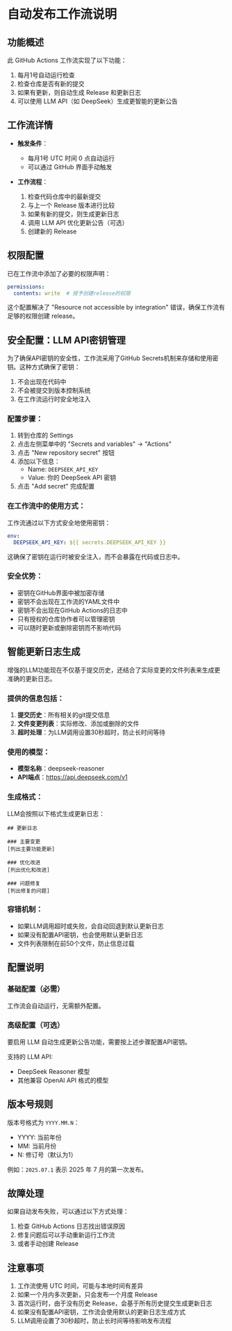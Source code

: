 # 自动发布工作流说明

## 功能概述

此 GitHub Actions 工作流实现了以下功能：

1. 每月1号自动运行检查
2. 检查仓库是否有新的提交
3. 如果有更新，则自动生成 Release 和更新日志
4. 可以使用 LLM API（如 DeepSeek）生成更智能的更新公告

## 工作流详情

- **触发条件**：
  - 每月1号 UTC 时间 0 点自动运行
  - 可以通过 GitHub 界面手动触发

- **工作流程**：
  1. 检查代码仓库中的最新提交
  2. 与上一个 Release 版本进行比较
  3. 如果有新的提交，则生成更新日志
  4. 调用 LLM API 优化更新公告（可选）
  5. 创建新的 Release

## 权限配置

已在工作流中添加了必要的权限声明：

```yaml
permissions:
  contents: write  # 授予创建release的权限
```

这个配置解决了 "Resource not accessible by integration" 错误，确保工作流有足够的权限创建 release。

## 安全配置：LLM API密钥管理

为了确保API密钥的安全性，工作流采用了GitHub Secrets机制来存储和使用密钥。这种方式确保了密钥：

1. 不会出现在代码中
2. 不会被提交到版本控制系统
3. 在工作流运行时安全地注入

### 配置步骤：

1. 转到仓库的 Settings
2. 点击左侧菜单中的 "Secrets and variables" → "Actions"
3. 点击 "New repository secret" 按钮
4. 添加以下信息：
   - Name: `DEEPSEEK_API_KEY`
   - Value: 你的 DeepSeek API 密钥
5. 点击 "Add secret" 完成配置

### 在工作流中的使用方式：

工作流通过以下方式安全地使用密钥：

```yaml
env:
  DEEPSEEK_API_KEY: ${{ secrets.DEEPSEEK_API_KEY }}
```

这确保了密钥在运行时被安全注入，而不会暴露在代码或日志中。

### 安全优势：

- 密钥在GitHub界面中被加密存储
- 密钥不会出现在工作流的YAML文件中
- 密钥不会出现在GitHub Actions的日志中
- 只有授权的仓库协作者可以管理密钥
- 可以随时更新或删除密钥而不影响代码

## 智能更新日志生成

增强的LLM功能现在不仅基于提交历史，还结合了实际变更的文件列表来生成更准确的更新日志。

### 提供的信息包括：

1. **提交历史**：所有相关的git提交信息
2. **文件变更列表**：实际修改、添加或删除的文件
3. **超时处理**：为LLM调用设置30秒超时，防止长时间等待

### 使用的模型：

- **模型名称**：deepseek-reasoner
- **API端点**：https://api.deepseek.com/v1

### 生成格式：

LLM会按照以下格式生成更新日志：
```
## 更新日志

### 主要变更
[列出主要功能更新]

### 优化改进
[列出优化和改进]

### 问题修复
[列出修复的问题]
```

### 容错机制：

- 如果LLM调用超时或失败，会自动回退到默认更新日志
- 如果没有配置API密钥，也会使用默认更新日志
- 文件列表限制在前50个文件，防止信息过载

## 配置说明

### 基础配置（必需）

工作流会自动运行，无需额外配置。

### 高级配置（可选）

要启用 LLM 自动生成更新公告功能，需要按上述步骤配置API密钥。

支持的 LLM API:
- DeepSeek Reasoner 模型
- 其他兼容 OpenAI API 格式的模型

## 版本号规则

版本号格式为 `YYYY.MM.N`：
- YYYY: 当前年份
- MM: 当前月份
- N: 修订号（默认为1）

例如：`2025.07.1` 表示 2025 年 7 月的第一次发布。

## 故障处理

如果自动发布失败，可以通过以下方式处理：

1. 检查 GitHub Actions 日志找出错误原因
2. 修复问题后可以手动重新运行工作流
3. 或者手动创建 Release

## 注意事项

1. 工作流使用 UTC 时间，可能与本地时间有差异
2. 如果一个月内多次更新，只会发布一个月度 Release
3. 首次运行时，由于没有历史 Release，会基于所有历史提交生成更新日志
4. 如果没有配置API密钥，工作流会使用默认的更新日志生成方式
5. LLM调用设置了30秒超时，防止长时间等待影响发布流程